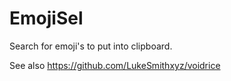 # EmojiSel

Search for emoji's to put into clipboard.

See also https://github.com/LukeSmithxyz/voidrice

